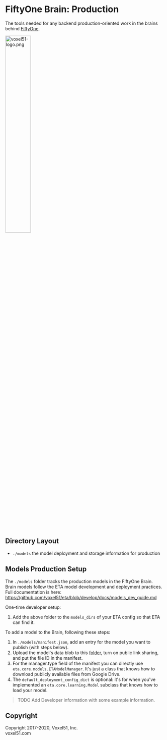 # FiftyOne Brain: Production

The tools needed for any backend production-oriented work in the brains behind
[FiftyOne](https://github.com/voxel51/fiftyone).

<img src="https://user-images.githubusercontent.com/3719547/74191434-8fe4f500-4c21-11ea-8d73-555edfce0854.png" alt="voxel51-logo.png" width="40%"/>

## Directory Layout

-   `./models` the model deployment and storage information for production

## Models Production Setup

The `./models` folder tracks the production models in the FiftyOne Brain. Brain
models follow the ETA model development and deployment practices. Full
documentation is here:
<https://github.com/voxel51/eta/blob/develop/docs/models_dev_guide.md>

One-time developer setup:

1. Add the above folder to the `models_dirs` of your ETA config so that ETA can
   find it.

To add a model to the Brain, following these steps:

1. In `./models/manifest.json`, add an entry for the model you want to publish
   (with steps below).
2. Upload the model's data blob to this
   [folder](https://drive.google.com/drive/u/1/folders/15lu2orhqGocHHgkprcye1gNXrFk2wrW0),
   turn on public link sharing, and put the file ID in the manifest.
3. For the manager.type field of the manifest you can directly use
   `eta.core.models.ETAModelManager`. It's just a class that knows how to
   download publicly available files from Google Drive.
4. The `default_deployment_config_dict` is optional: it's for when you've
   implemented an `eta.core.learning.Model` subclass that knows how to load
   your model.

> TODO Add Developer information with some example information.

## Copyright

Copyright 2017-2020, Voxel51, Inc.<br> voxel51.com
